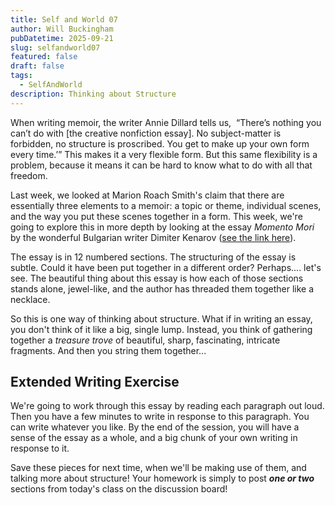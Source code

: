 ```yaml
---
title: Self and World 07
author: Will Buckingham
pubDatetime: 2025-09-21
slug: selfandworld07
featured: false
draft: false
tags:
  - SelfAndWorld
description: Thinking about Structure
---
```

When writing memoir, the writer Annie Dillard tells us,  “There’s nothing you can’t do with \[the creative nonfiction essay\]. No subject-matter is forbidden, no structure is proscribed. You get to make up your own form every time.’” This makes it a very flexible form. But this same flexibility is a problem, because it means it can be hard to know what to do with all that freedom.

Last week, we looked at Marion Roach Smith's claim that there are essentially three elements to a memoir: a topic or theme, individual scenes, and the way you put these scenes together in a form. This week, we're going to explore this in more depth by looking at the essay _Momento Mori_ by the wonderful Bulgarian writer Dimiter Kenarov ([see the link here](https://www.thebeliever.net/memento-mori/)).

The essay is in 12 numbered sections. The structuring of the essay is subtle. Could it have been put together in a different order? Perhaps.... let's see. The beautiful thing about this essay is how each of those sections stands alone, jewel-like, and the author has threaded them together like a necklace.

So this is one way of thinking about structure. What if in writing an essay, you don't think of it like a big, single lump. Instead, you think of gathering together a _treasure trove_ of beautiful, sharp, fascinating, intricate fragments. And then you string them together...

## Extended Writing Exercise

We're going to work through this essay by reading each paragraph out loud. Then you have a few minutes to write in response to this paragraph. You can write whatever you like. By the end of the session, you will have a sense of the essay as a whole, and a big chunk of your own writing in response to it.

Save these pieces for next time, when we'll be making use of them, and talking more about structure! Your homework is simply to post **_one or two_** sections from today's class on the discussion board!